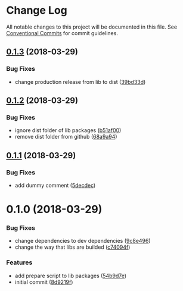 # Change Log

All notable changes to this project will be documented in this file.
See [Conventional Commits](https://conventionalcommits.org) for commit guidelines.

<a name="0.1.3"></a>
## [0.1.3](https://github.com/gabrielrtakeda/dummy-lerna/compare/v0.1.2...v0.1.3) (2018-03-29)


### Bug Fixes

* change production release from lib to dist ([39bd33d](https://github.com/gabrielrtakeda/dummy-lerna/commit/39bd33d))




<a name="0.1.2"></a>
## [0.1.2](https://github.com/gabrielrtakeda/dummy-lerna/compare/v0.1.1...v0.1.2) (2018-03-29)


### Bug Fixes

* ignore dist folder of lib packages ([b51af00](https://github.com/gabrielrtakeda/dummy-lerna/commit/b51af00))
* remove dist folder from github ([68a9a94](https://github.com/gabrielrtakeda/dummy-lerna/commit/68a9a94))




<a name="0.1.1"></a>
## [0.1.1](https://github.com/gabrielrtakeda/dummy-lerna/compare/v0.1.0...v0.1.1) (2018-03-29)


### Bug Fixes

* add dummy comment ([5decdec](https://github.com/gabrielrtakeda/dummy-lerna/commit/5decdec))




<a name="0.1.0"></a>
# 0.1.0 (2018-03-29)


### Bug Fixes

* change dependencies to dev dependencies ([9c8e496](https://github.com/gabrielrtakeda/dummy-lerna/commit/9c8e496))
* change the way that libs are builded ([c74094f](https://github.com/gabrielrtakeda/dummy-lerna/commit/c74094f))


### Features

* add prepare script to lib packages ([54b9d7e](https://github.com/gabrielrtakeda/dummy-lerna/commit/54b9d7e))
* initial commit ([8d9219f](https://github.com/gabrielrtakeda/dummy-lerna/commit/8d9219f))
